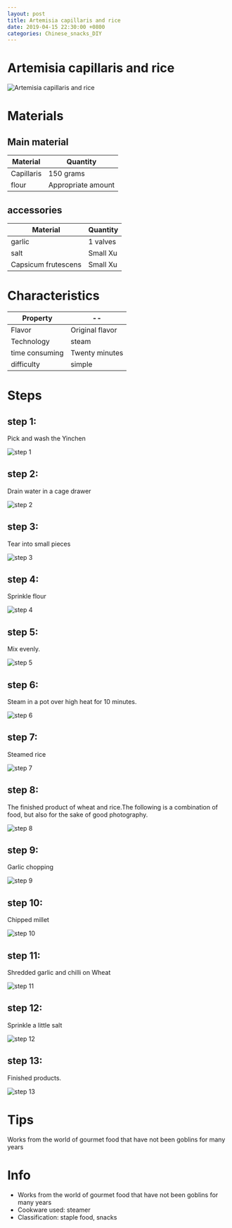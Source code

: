 ```yaml
---
layout: post
title: Artemisia capillaris and rice
date: 2019-04-15 22:30:00 +0800
categories: Chinese_snacks_DIY
---
```


# Artemisia capillaris and rice

![Artemisia capillaris and rice]({{site.baseurl}}/img/450641/450641.jpg)

# Materials


## Main material

Material|Quantity
--|--
Capillaris|150 grams
flour|Appropriate amount

## accessories

Material|Quantity
--|--
garlic|1 valves
salt|Small Xu
Capsicum frutescens|Small Xu

# Characteristics

Property|--
--|--
Flavor|Original flavor
Technology|steam
time consuming|Twenty minutes
difficulty|simple

# Steps

## step 1:

Pick and wash the Yinchen

![step 1]({{site.baseurl}}/img/450641/1.jpg)

## step 2:

Drain water in a cage drawer

![step 2]({{site.baseurl}}/img/450641/2.jpg)

## step 3:

Tear into small pieces

![step 3]({{site.baseurl}}/img/450641/3.jpg)

## step 4:

Sprinkle flour

![step 4]({{site.baseurl}}/img/450641/4.jpg)

## step 5:

Mix evenly.

![step 5]({{site.baseurl}}/img/450641/5.jpg)

## step 6:

Steam in a pot over high heat for 10 minutes.

![step 6]({{site.baseurl}}/img/450641/6.jpg)

## step 7:

Steamed rice

![step 7]({{site.baseurl}}/img/450641/7.jpg)

## step 8:

The finished product of wheat and rice.The following is a combination of food, but also for the sake of good photography.

![step 8]({{site.baseurl}}/img/450641/8.jpg)

## step 9:

Garlic chopping

![step 9]({{site.baseurl}}/img/450641/9.jpg)

## step 10:

Chipped millet

![step 10]({{site.baseurl}}/img/450641/10.jpg)

## step 11:

Shredded garlic and chilli on Wheat

![step 11]({{site.baseurl}}/img/450641/11.jpg)

## step 12:

Sprinkle a little salt

![step 12]({{site.baseurl}}/img/450641/12.jpg)

## step 13:

Finished products.

![step 13]({{site.baseurl}}/img/450641/13.jpg)

# Tips

Works from the world of gourmet food that have not been goblins for many years

# Info

- Works from the world of gourmet food that have not been goblins for many years
- Cookware used: steamer
- Classification: staple food, snacks